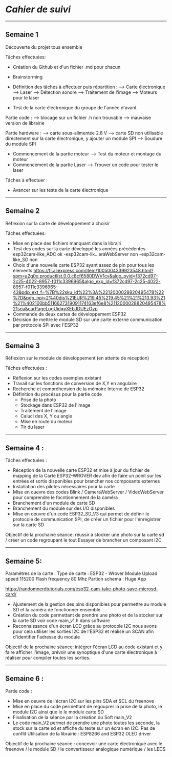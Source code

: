 ***Cahier de suivi***
==

-----------------------------------------------------------------------------------------------------------------------------------------------------

Semaine 1 
-

Découverte du projet tous ensemble

Tâches effectuées: 
- Création du Github et d'un fichier .md pour chacun
- Brainstorming
- Définition des tâches à effectuer puis répartition :
  --> Carte électronique
  --> Laser
  --> Détection sonore
  --> Traitement de l'image 
  --> Moteurs pour le laser 

- Test de la carte électronique du groupe de l'année d'avant

Partie code :
  --> blocage sur un fichier .h non trouvable
  --> mauvaise version de librairie

Partie hardware :
  --> carte sous-alimentée 2.8 V
  --> carte SD non utilisable directement sur la carte électronique, y ajouter un module SPI
  --> Soudure du module SPI
 
 - Commencement de la partie moteur 
  --> Test du moteur et montage du moteur
 - Commencement de la partie Laser
  --> Trouver un code pour tester le laser 
  
Tâches à effectuer :
- Avancer sur les tests de la carte électronique

-----------------------------------------------------------------------------------------------------------------------------------------------------

Semaine 2 
-

Réflexion sur la carte de développement à choisir 

Tâches effectuées:
- Mise en place des fichiers manquant dans la librairi 
- Test des codes sur la carte développé les années précédentes
  -esp32cam-like_ADC ok
  -esp32cam-lik...eraWebServer non
  -esp32cam-like_SD non
- Choix d'une nouvelle carte ESP32 ayant assez de pin pour tous les élements 
https://fr.aliexpress.com/item/1005004339923548.html?spm=a2g0o.productlist.0.0.c8cf6580DWV1cv&algo_pvid=f372cd97-2c25-4022-8957-f011c3396965&algo_exp_id=f372cd97-2c25-4022-8957-f011c3396965-43&pdp_ext_f=%7B%22sku_id%22%3A%2212000028820495478%22%7D&pdp_npi=2%40dis%21EUR%219.45%219.45%21%21%213.93%21%21%402100bb5116627319091174163ef6e8%2112000028820495478%21sea&curPageLogUid=yXEbJDUEzOyp
- Commande de deux cartes de développement ESP32
- Décision de mettre le module SD sur une carte externe communication par protocole SPI avec l'ESP32


-----------------------------------------------------------------------------------------------------------------------------------------------------

Semaine 3
-

Réflexion sur le module de développement (en attente de réception)

Tâches effectuées :
- Réflexion sur les codes exemples existant 
- Travail sur les fonctions de conversion de X,Y en angulaire
- Recherche et compréhension de la mémoire Interne de ESP32 
- Définition du procésus pour la partie code
  - Prise de la photo
  - Stockage dans ESP32 de l'image 
  - Traitement de l'image 
  - Calucl des X, Y ou angle
  - Mise en route du moteur 
  - Tir du laser 
  
-----------------------------------------------------------------------------------------------------------------------------------------------------

Semaine 4 :
-

Tâches effectuées :
- Réception de la nouvelle carte ESP32 et mise à jour du fichier de mapping de la Carte ESP32-WROVER dev afin de faire un point sur les entrées et sortis disponibles pour brancher nos composants externes
- Installation des pilotes nécessaires pour la carte 
- Mise en ouevre des codes Blink / CameraWebServer / VideoWebServer pour comprendre le focntionnement de la caméra   
- Branchement d'un module de carte SD 
- Branchement du module sur des I/O disponibles 
- Mise en oeuvre d'un code ESP32_SD_V3 qui permet de définir le protocole de communication SPI, de créer un fichier pour l'enregistrer sur la carte SD 

Objectif de la prochaine séance: réussir à stocker une photo sur la carte sd / créer un code regroupant le tout 
Essayer de brancher un composant I2C 

-----------------------------------------------------------------------------------------------------------------------------------------------------

Semaine 5:
-

Paramètres de la carte :  Type de carte : ESP32 - Wrover Module
                          Upload speed 115200
                          Flash frequency 80 Mhz
                          Partion schema : Huge App
                          
https://randomnerdtutorials.com/esp32-cam-take-photo-save-microsd-card/                    
                          
- Ajustement de la gestion des pins disponibles pour permettre au module SD et la caméra de fonctionner ensemble
- Création du code permettant de prendre une photo et de la stocker sur la carte SD voir code main_v1.h dans software 
- Reconnaissance d'un écran LCD grâce au protocole I2C nous avons pour cela utiliser les sorties I2C de l'ESP32 et réalisé un SCAN afin d'identifier l'adresse du module 

Objectif de la prochaine séance: intégrer l'écran LCD au code existant et y faire afficher l'image, prévoir une synoptique d'une carte électronique à réaliser pour compiler toutes les sorties.

-----------------------------------------------------------------------------------------------------------------------------------------------------

Semaine 6 :
-

Partie code : 
- Mise en oeuvre de l'écran I2C sur les pins SDA et SCL du freenove 
- Mise en place du code permettant de regouprer la prise de la photo, le module I2C ainsi que le le module carte SD
- Finalisation de la séance par la création du Soft main_V2 
- Le code main_V2 permet de prendre une photo toutes les seconde, la stock sur la carte sd et affiche du texte sur un écran en I2C. Pas de conflit
Utilisation de la librairie : ESP8266 and ESP32 OLED driver

Objectif de la prochaine séance : concevoir une carte électronique avec le freenove / le module SD / le convertisseur analogique numérique / les LEDS


